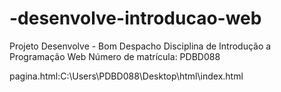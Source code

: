 # -desenvolve-introducao-web
Projeto Desenvolve - Bom Despacho
Disciplina de Introdução a Programação Web
Número de matrícula: PDBD088

pagina.html:C:\Users\PDBD088\Desktop\html\index.html
